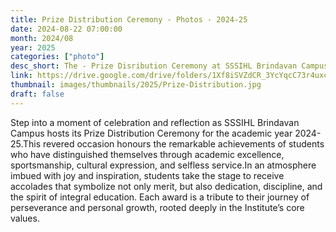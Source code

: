 ```yaml
---
title: Prize Distribution Ceremony - Photos - 2024-25
date: 2024-08-22 07:00:00
month: 2024/08
year: 2025
categories: ["photo"]
desc_short: The - Prize Disribution Ceremony at SSSIHL Brindavan Campus
link: https://drive.google.com/drive/folders/1Xf8iSVZdCR_3YcYqcC73r4uxc2yXLRoL?usp=drive_link
thumbnail: images/thumbnails/2025/Prize-Distribution.jpg
draft: false
---
```


Step into a moment of celebration and reflection as SSSIHL Brindavan Campus hosts its Prize Distribution Ceremony for the academic year 2024-25.This revered occasion honours the remarkable achievements of students who have distinguished themselves through academic excellence, sportsmanship, cultural expression, and selfless service.In an atmosphere imbued with joy and inspiration, students take the stage to receive accolades that symbolize not only merit, but also dedication, discipline, and the spirit of integral education. Each award is a tribute to their journey of perseverance and personal growth, rooted deeply in the Institute’s core values.
 
